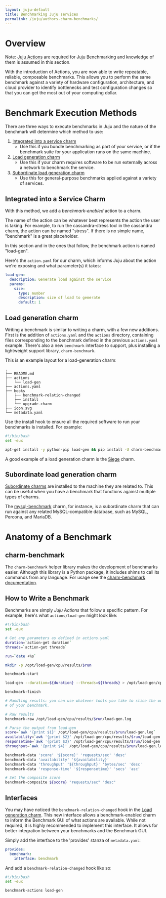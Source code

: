 ```yaml
---
layout: juju-default
title: Benchmarking Juju services  
permalink: /juju/authors-charm-benchmarks/
---
```


# Overview

Note: [Juju Actions](authors-charm-actions.html) are required for Juju
Benchmarking and knowledge of them is assumed in this section.

With the introduction of Actions, you are now able to write repeatable,
reliable, composable benchmarks. This allows you to perform the same benchmark
against a variety of hardware configuration, architecture, and cloud provider
to identify bottlenecks and test configuration changes so that you can get the
most out of your computing dollar.


# Benchmark Execution Methods

There are three ways to execute benchmarks in Juju and the nature of the
benchmark will determine which method to use:

1. [Integrated into a service charm](#integrated-into-a-service-charm)
    - Use this if you bundle benchmarking as part of your service, or if the
      benchmark suite for your application runs on the same machine.
2. [Load generation charm](#load-generation-charm)
    - Use this if your charm requires software to be run externally across a
      network to benchmark the service.
3. [Subordinate load generation charm](#subordinate-load-generation-charm)
    - Use this for general-purpose benchmarks applied against a variety of
      services.


## Integrated into a Service Charm

With this method, we add a *benchmark-enabled* action to a charm.

The name of the action can be whatever best represents the action the user is
taking. For example, to run the cassandra-stress tool in the cassandra charm,
the action can be named "stress". If there is no simple name, "benchmark" is a
great placeholder.

In this section and in the ones that follow, the benchmark action is named
"load-gen".

Here's the `action.yaml` for our charm, which informs Juju about the action
we're exposing and what parameter(s) it takes:

```yaml
load-gen:
  description: Generate load against the service
  params:
    size:
      type: number
      description: size of load to generate
      default: 1
```


## Load generation charm

Writing a benchmark is similar to writing a charm, with a few new additions.
First is the addition of `actions.yaml` and the `actions` directory, containing
files corresponding to the benchmark defined in the previous `actions.yaml`
example. There's also a new `benchmark` interface to support, plus installing a
lightweight support library, `charm-benchmark`.

This is an example layout for a load-generation charm:

```no-highlight
.
├── README.md
├── actions
│   └── load-gen
├── actions.yaml
├── hooks
│   ├── benchmark-relation-changed
│   ├── install
│   └── upgrade-charm
├── icon.svg
└── metadata.yaml
```

Use the install hook to ensure all the required software to run your benchmarks
is installed. For example:

```bash
#!/bin/bash
set -eux

apt-get install -y python-pip load-gen && pip install -U charm-benchmark
```

A good example of a load generation charm is the
[Siege](https://github.com/juju-solutions/siege) charm.


## Subordinate load generation charm

[Subordinate charms](authors-subordinate-services.html) are installed to the
machine they are related to. This can be useful when you have a benchmark that
functions against multiple types of charms.

The [mysql-benchmark](https://github.com/juju-solutions/mysql-benchmark) charm,
for instance, is a subordinate charm that can run against any related
MySQL-compatible database, such as MySQL, Percona, and MariaDB.


# Anatomy of a Benchmark

## charm-benchmark

The `charm-benchmark` helper library makes the development of benchmarks
easier. Although this library is a Python package, it includes shims to call its
commands from any language. For usage see the
[charm-benchmark documentation](http://charm-benchmark.readthedocs.org/en/latest/).


## How to Write a Benchmark

Benchmarks are simply *Juju Actions* that follow a specific pattern. For
example, here's what `actions/load-gen` might look like:

```bash
#!/bin/bash
set -eux

# Get any parameters as defined in actions.yaml
duration=`action-get duration`
threads=`action-get threads`

run=`date +%s`

mkdir -p /opt/load-gen/cpu/results/$run

benchmark-start

load-gen --duration=${duration} --threads=${threads} > /opt/load-gen/cpu/results/$run/load-gen.log

benchmark-finish

# Handling results: you can use whatever tools you like to slice the output
# of your benchmark.

# Raw results
benchmark-raw /opt/load-gen/cpu/results/$run/load-gen.log

# Parse the output from load-gen
score=`awk '{print $1}' /opt/load-gen/cpu/results/$run/load-gen.log`
availability=`awk '{print $2}' /opt/load-gen/cpu/results/$run/load-gen.log`
responsetime=`awk '{print $3}' /opt/load-gen/cpu/results/$run/load-gen.log`
throughput=`awk '{print $4}' /opt/load-gen/cpu/results/$run/load-gen.log`

benchmark-data 'score' '${score}' 'requests/sec' 'desc'
benchmark-data 'availability' '${availability}'
benchmark-data 'throughput' '${throughput}' 'bytes/sec' 'desc'
benchmark-data 'response-time' '${responsetime}' 'secs' 'asc'

# Set the composite score
benchmark-composite ${score} "requests/sec" "desc"
```


## Interfaces

You may have noticed the `benchmark-relation-changed` hook in the [Load
generation charm](#load-generation-charm). This new interface allows a
benchmark-enabled charm to inform the Benchmark GUI of what actions are
available. While not required, it is highly recommended to implement this
interface. It allows for better integration between your benchmarks and the
Benchmark GUI.

Simply add the interface to the 'provides' stanza of `metadata.yaml`:

```yaml
provides:
  benchmark:
    interface: benchmark
```

And add a `benchmark-relation-changed` hook like so:

```bash
#!/bin/bash
set -eux

benchmark-actions load-gen

```
